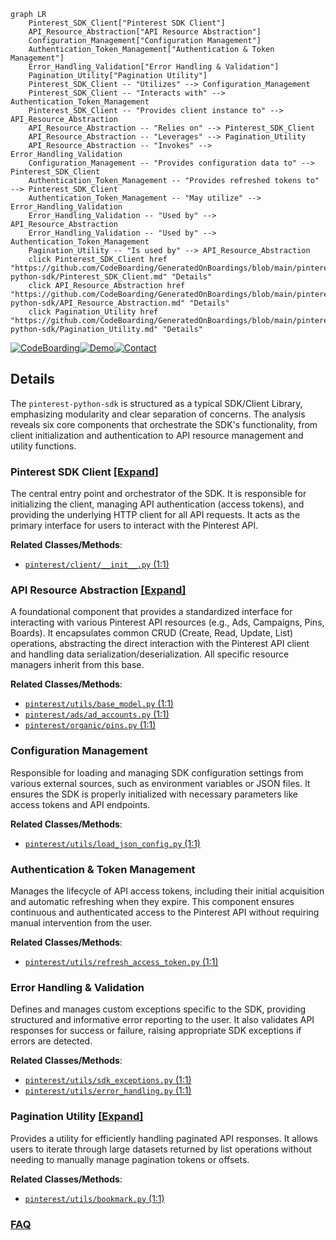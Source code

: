 ```mermaid
graph LR
    Pinterest_SDK_Client["Pinterest SDK Client"]
    API_Resource_Abstraction["API Resource Abstraction"]
    Configuration_Management["Configuration Management"]
    Authentication_Token_Management["Authentication & Token Management"]
    Error_Handling_Validation["Error Handling & Validation"]
    Pagination_Utility["Pagination Utility"]
    Pinterest_SDK_Client -- "Utilizes" --> Configuration_Management
    Pinterest_SDK_Client -- "Interacts with" --> Authentication_Token_Management
    Pinterest_SDK_Client -- "Provides client instance to" --> API_Resource_Abstraction
    API_Resource_Abstraction -- "Relies on" --> Pinterest_SDK_Client
    API_Resource_Abstraction -- "Leverages" --> Pagination_Utility
    API_Resource_Abstraction -- "Invokes" --> Error_Handling_Validation
    Configuration_Management -- "Provides configuration data to" --> Pinterest_SDK_Client
    Authentication_Token_Management -- "Provides refreshed tokens to" --> Pinterest_SDK_Client
    Authentication_Token_Management -- "May utilize" --> Error_Handling_Validation
    Error_Handling_Validation -- "Used by" --> API_Resource_Abstraction
    Error_Handling_Validation -- "Used by" --> Authentication_Token_Management
    Pagination_Utility -- "Is used by" --> API_Resource_Abstraction
    click Pinterest_SDK_Client href "https://github.com/CodeBoarding/GeneratedOnBoardings/blob/main/pinterest-python-sdk/Pinterest_SDK_Client.md" "Details"
    click API_Resource_Abstraction href "https://github.com/CodeBoarding/GeneratedOnBoardings/blob/main/pinterest-python-sdk/API_Resource_Abstraction.md" "Details"
    click Pagination_Utility href "https://github.com/CodeBoarding/GeneratedOnBoardings/blob/main/pinterest-python-sdk/Pagination_Utility.md" "Details"
```

[![CodeBoarding](https://img.shields.io/badge/Generated%20by-CodeBoarding-9cf?style=flat-square)](https://github.com/CodeBoarding/CodeBoarding)[![Demo](https://img.shields.io/badge/Try%20our-Demo-blue?style=flat-square)](https://www.codeboarding.org/demo)[![Contact](https://img.shields.io/badge/Contact%20us%20-%20contact@codeboarding.org-lightgrey?style=flat-square)](mailto:contact@codeboarding.org)

## Details

The `pinterest-python-sdk` is structured as a typical SDK/Client Library, emphasizing modularity and clear separation of concerns. The analysis reveals six core components that orchestrate the SDK's functionality, from client initialization and authentication to API resource management and utility functions.

### Pinterest SDK Client [[Expand]](./Pinterest_SDK_Client.md)
The central entry point and orchestrator of the SDK. It is responsible for initializing the client, managing API authentication (access tokens), and providing the underlying HTTP client for all API requests. It acts as the primary interface for users to interact with the Pinterest API.


**Related Classes/Methods**:

- <a href="https://github.com/pinterest/pinterest-python-sdk/blob/main/pinterest/client/__init__.py#L1-L1" target="_blank" rel="noopener noreferrer">`pinterest/client/__init__.py` (1:1)</a>


### API Resource Abstraction [[Expand]](./API_Resource_Abstraction.md)
A foundational component that provides a standardized interface for interacting with various Pinterest API resources (e.g., Ads, Campaigns, Pins, Boards). It encapsulates common CRUD (Create, Read, Update, List) operations, abstracting the direct interaction with the Pinterest API client and handling data serialization/deserialization. All specific resource managers inherit from this base.


**Related Classes/Methods**:

- <a href="https://github.com/pinterest/pinterest-python-sdk/blob/main/pinterest/utils/base_model.py#L1-L1" target="_blank" rel="noopener noreferrer">`pinterest/utils/base_model.py` (1:1)</a>
- <a href="https://github.com/pinterest/pinterest-python-sdk/blob/main/pinterest/ads/ad_accounts.py#L1-L1" target="_blank" rel="noopener noreferrer">`pinterest/ads/ad_accounts.py` (1:1)</a>
- <a href="https://github.com/pinterest/pinterest-python-sdk/blob/main/pinterest/organic/pins.py#L1-L1" target="_blank" rel="noopener noreferrer">`pinterest/organic/pins.py` (1:1)</a>


### Configuration Management
Responsible for loading and managing SDK configuration settings from various external sources, such as environment variables or JSON files. It ensures the SDK is properly initialized with necessary parameters like access tokens and API endpoints.


**Related Classes/Methods**:

- <a href="https://github.com/pinterest/pinterest-python-sdk/blob/main/pinterest/utils/load_json_config.py#L1-L1" target="_blank" rel="noopener noreferrer">`pinterest/utils/load_json_config.py` (1:1)</a>


### Authentication & Token Management
Manages the lifecycle of API access tokens, including their initial acquisition and automatic refreshing when they expire. This component ensures continuous and authenticated access to the Pinterest API without requiring manual intervention from the user.


**Related Classes/Methods**:

- <a href="https://github.com/pinterest/pinterest-python-sdk/blob/main/pinterest/utils/refresh_access_token.py#L1-L1" target="_blank" rel="noopener noreferrer">`pinterest/utils/refresh_access_token.py` (1:1)</a>


### Error Handling & Validation
Defines and manages custom exceptions specific to the SDK, providing structured and informative error reporting to the user. It also validates API responses for success or failure, raising appropriate SDK exceptions if errors are detected.


**Related Classes/Methods**:

- <a href="https://github.com/pinterest/pinterest-python-sdk/blob/main/pinterest/utils/sdk_exceptions.py#L1-L1" target="_blank" rel="noopener noreferrer">`pinterest/utils/sdk_exceptions.py` (1:1)</a>
- <a href="https://github.com/pinterest/pinterest-python-sdk/blob/main/pinterest/utils/error_handling.py#L1-L1" target="_blank" rel="noopener noreferrer">`pinterest/utils/error_handling.py` (1:1)</a>


### Pagination Utility [[Expand]](./Pagination_Utility.md)
Provides a utility for efficiently handling paginated API responses. It allows users to iterate through large datasets returned by list operations without needing to manually manage pagination tokens or offsets.


**Related Classes/Methods**:

- <a href="https://github.com/pinterest/pinterest-python-sdk/blob/main/pinterest/utils/bookmark.py#L1-L1" target="_blank" rel="noopener noreferrer">`pinterest/utils/bookmark.py` (1:1)</a>




### [FAQ](https://github.com/CodeBoarding/GeneratedOnBoardings/tree/main?tab=readme-ov-file#faq)